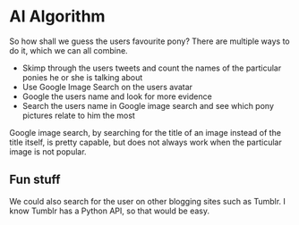 # AI Algorithm

So how shall we guess the users favourite pony?
There are multiple ways to do it, which we can all combine.

* Skimp through the users tweets and count the names of the particular ponies he or she is talking about
* Use Google Image Search on the users avatar
* Google the users name and look for more evidence
* Search the users name in Google image search and see which pony pictures relate to him the most

Google image search, by searching for the title of an image instead of the title itself, is pretty capable, but does not always work when the particular image is not popular.

## Fun stuff

We could also search for the user on other blogging sites such as Tumblr. I know Tumblr has a Python API, so that would be easy.
